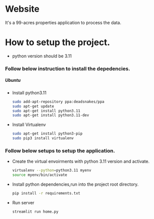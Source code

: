 
# Website

It's a 99-acres properties application to process the data.

# How to setup the project.
  
  - python version should be 3.11
  
### Follow below instruction to install the depedencies.

##### Ubuntu

- Install python3.11
	```sh
	sudo add-apt-repository ppa:deadsnakes/ppa
  	sudo apt-get update
	sudo apt-get install python3.11
  	sudo apt-get install python3.11-dev
	```
- Install Virtualenv
	```sh
	sudo apt-get install python3-pip
	sudo pip3 install virtualenv
	```

### Follow below setups to setup the application.

- Create the virtual envoirments with python 3.11 version and activate.
    ```sh
    virtualenv --python=python3.11 myenv
    source myenv/bin/activate
    ```

- Install python dependencies,run into the project root directory.
    ```sh
    pip install -r requirements.txt
  ```
- Run server
	```sh
	streamlit run home.py
	````
